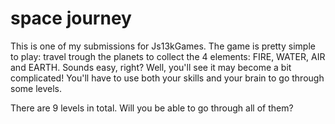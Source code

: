 space journey
=============

This is one of my submissions for Js13kGames. The game is pretty simple to play: travel trough the planets to collect the 4 elements: FIRE, WATER, AIR and EARTH. Sounds easy, right? Well, you'll see it may become a bit complicated! You'll have to use both your skills and your brain to go through some levels.

There are 9 levels in total. Will you be able to go through all of them?
